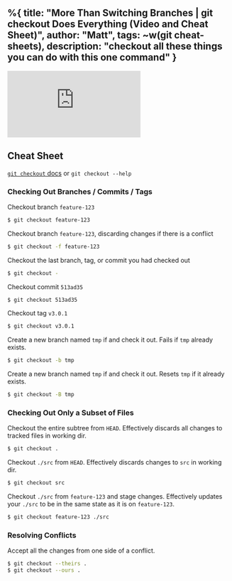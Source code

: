 %{
  title: "More Than Switching Branches |  git checkout Does Everything (Video and Cheat Sheet)",
  author: "Matt",
  tags: ~w(git cheat-sheets),
  description: "checkout all these things you can do with this one command"
}
---
<iframe
    class="embedded-yt"
    src="https://www.youtube.com/embed/jsahpR1Siis?rel=0"
    title="YouTube video player"
    frameborder="0"
    allow="accelerometer; autoplay; clipboard-write; encrypted-media; gyroscope; picture-in-picture; web-share"
    referrerpolicy="strict-origin-when-cross-origin"
    allowfullscreen
>
</iframe>

## Cheat Sheet

[`git checkout` docs](https://git-scm.com/docs/git-checkout) or `git checkout --help`

### Checking Out Branches / Commits / Tags

Checkout branch `feature-123`
```bash
$ git checkout feature-123
```

Checkout branch `feature-123`, discarding changes if there is a conflict
```bash
$ git checkout -f feature-123
```

Checkout the last branch, tag, or commit you had checked out
```bash
$ git checkout -
```

Checkout commit `513ad35`
```bash
$ git checkout 513ad35
```

Checkout tag `v3.0.1`
```bash
$ git checkout v3.0.1
```

Create a new branch named `tmp` if and check it out.
Fails if `tmp` already exists.
```bash
$ git checkout -b tmp
```

Create a new branch named `tmp` if and check it out.
Resets `tmp` if it already exists.
```bash
$ git checkout -B tmp
```


### Checking Out Only a Subset of Files

Checkout the entire subtree from `HEAD`.
Effectively discards all changes to tracked files in working dir.
```bash
$ git checkout .
```

Checkout `./src` from `HEAD`.
Effectively discards changes to `src` in working dir.
```bash
$ git checkout src
```

Checkout `./src` from `feature-123` and stage changes.
Effectively updates your `./src` to be in the same state as it is on `feature-123`.
```bash
$ git checkout feature-123 ./src
```

### Resolving Conflicts

Accept all the changes from one side of a conflict.
```bash
$ git checkout --theirs .
$ git checkout --ours .
```
